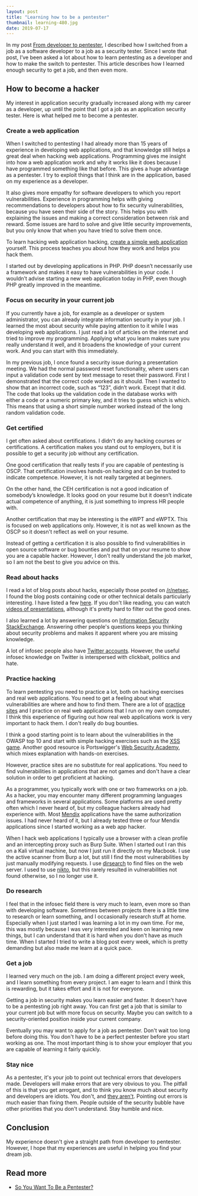 ```yaml
---
layout: post
title: "Learning how to be a pentester"
thumbnail: learning-480.jpg
date: 2019-07-17
---
```


In my post [From developer to pentester](/2017/08/16/from-developer-to-pentester/), I described how I switched from a job as a software developer to a job as a security tester. Since I wrote that post, I’ve  been asked a lot about how to learn pentesting as a developer and how to make the switch to pentester. This article describes how I learned enough security to get a job, and then even more.

## How to become a hacker

My interest in application security gradually increased along with my career as a developer, up until the point that I got a job as an application security tester. Here is what helped me to become a pentester.

### Create a web application

When I switched to pentesting I had already more than 15 years of experience in developing web applications, and that knowledge still helps a great deal when hacking web applications. Programming gives me insight into how a web application work and why it works like it does because I have programmed something like that before. This gives a huge advantage as a pentester. I try to exploit things that I think are in the application, based on my experience as a developer.

It also gives more empathy for software developers to which you report vulnerabilities. Experience in programming helps with giving recommendations to developers about how to fix security vulnerabilities, because you have seen their side of the story. This helps you with explaining the issues and making a correct consideration between risk and reward. Some issues are hard to solve and give little security improvements, but you only know that when you have tried to solve them once. 

To learn hacking web application hacking, [create a simple web application](https://docs.djangoproject.com/en/2.1/intro/tutorial01/) yourself. This process teaches you about how they work and helps you hack them.

I started out by developing applications in PHP. PHP doesn’t necessarily use a framework and makes it easy to have vulnerabilities in your code. I wouldn’t advise starting a new web application today in PHP, even though PHP greatly improved in the meantime.

### Focus on security in your current job

If you currently have a job, for example as a developer or system administrator, you can already integrate information security in your job. I learned the most about security while paying attention to it while I was developing web applications. I just read a lot of articles on the internet and tried to improve my programming. Applying what you learn makes sure you really understand it well, and it broadens the knowledge of your current work. And you can start with this immediately.

In my previous job, I once found a security issue during a presentation meeting. We had the normal password reset functionality, where users can input a validation code sent by text message to reset their password. First I demonstrated that the correct code worked as it should. Then I wanted to show that an incorrect code, such as “123”, didn’t work. Except that it did. The code that looks up the validation code in the database works with either a code or a numeric primary key, and it tries to guess which is which. This means that using a short simple number worked instead of the long random validation code.

### Get certified

I get often asked about certifications. I didn't do any hacking courses or certifications. A certification makes you stand out to employers, but it is possible to get a security job without any certification.

One good certification that really tests if you are capable of pentesting is OSCP. That certification involves hands-on hacking and can be trusted to indicate competence. However, it is not really targeted at beginners.

On the other hand, the CEH certification is not a good indication of somebody’s knowledge. It looks good on your resume but it doesn’t indicate actual competence of anything, it is just something to impress HR people with.

Another certification that may be interesting is the eWPT and eWPTX. This is focused on web applications only. However, it is not as well known as the OSCP so it doesn't reflect as well on your resume.

Instead of getting a certification it is also possible to find vulnerabilities in open source software or bug bounties and put that on your resume to show you are a capable hacker. However, I don't really understand the job market, so I am not the best to give you advice on this.

### Read about hacks

I read a lot of blog posts about hacks, especially those posted on [/r/netsec](https://www.reddit.com/r/netsec). I found the blog posts containing code or other technical details particularly interesting. I have listed a few [here](/2016/08/19/recent-web-hacks/). If you don't like reading, you can watch [videos of presentations](https://www.youtube.com/playlist?list=PLOUjx7sqZlQ-CE_bUCStkxSKyN2VMl2JZ), although it's pretty hard to filter out the good ones.

I also learned a lot by answering questions on [Information Security StackExchange](https://security.stackexchange.com/). Answering other people's questions keeps you thinking about security problems and makes it apparent where you are missing knowledge.

A lot of infosec people also have [Twitter accounts](https://twitter.com/7sxbCK2UncBD5fA). However, the useful infosec knowledge on Twitter is interspersed with clickbait, politics and hate.

### Practice hacking

To learn pentesting you need to practice a lot, both on hacking exercises and real web applications. You need to get a feeling about what vulnerabilities are where and how to find them. There are a lot of [practice sites](/2018/12/19/practice-hacking-with-vulnerable-systems/) and I practice on real web applications that I run on my own computer. I think this experience of figuring out how real web applications work is very important to hack them. I don't really do bug bounties.

I think a good starting point is to learn about the vulnerabilities in the OWASP top 10 and start with simple hacking exercises such as the [XSS game](https://xss-game.appspot.com/). Another good resource is Portswigger's [Web Security Academy](https://portswigger.net/web-security), which mixes explanation with hands-on exercises.

However, practice sites are no substitute for real applications. You need to find vulnerabilities in applications that are not games and don't have a clear solution in order to get proficient at hacking.

As a programmer, you typically work with one or two frameworks on a job. As a hacker, you may encounter many different programming languages and frameworks in several applications. Some platforms are used pretty often which I never heard of, but my colleague hackers already had experience with. Most [Mendix](https://www.mendix.com/) applications have the same authorization issues. I had never heard of it, but I already tested three or four Mendix applications since I started working as a web app hacker.

When I hack web applications I typically use a browser with a clean profile and an intercepting proxy such as Burp Suite. When I started out I ran this on a Kali virtual machine, but now I just run it directly on my Macbook. I use the active scanner from Burp a lot, but still I find the most vulnerabilities by just manually modifying requests. I use [dirsearch](https://github.com/maurosoria/dirsearch) to find files on the web server. I used to use [nikto](https://github.com/sullo/nikto), but this rarely resulted in vulnerabilities not found otherwise, so I no longer use it.

### Do research

I feel that in the infosec field there is very much to learn, even more so than with developing software. Sometimes between projects there is a little time to research or learn something, and I occasionally research stuff at home. Especially when I just started I was learning a lot in my own time. For me, this was mostly because I was very interested and keen on learning new things, but I can understand that it is hard when you don't have as much time. When I started I tried to write a blog post every week, which is pretty demanding but also made me learn at a quick pace.

### Get a job

I learned very much on the job. I am doing a different project every week, and I learn something from every project. I am eager to learn and I think this is rewarding, but it takes effort and it is not for everyone.

Getting a job in security makes you learn easier and faster. It doesn't have to be a pentesting job right away. You can first get a job that is similar to your current job but with more focus on security. Maybe you can switch to a security-oriented position inside your current company.

Eventually you may want to apply for a job as pentester. Don't wait too long before doing this. You don't have to be a perfect pentester before you start working as one. The most important thing is to show your employer that you are capable of learning it fairly quickly.

### Stay nice

As a pentester, it's your job to point out technical errors that developers made. Developers will make errors that are very obvious to you. The pitfall of this is that you get arrogant, and to think you know much about security and developers are idiots. You don't, and [they aren't](https://www.cryptologie.net/article/466/developers-are-not-idiots). Pointing out errors is much easier than fixing them. People outside of the security bubble have other priorities that you don't understand. Stay humble and nice.

## Conclusion

My experience doesn't give a straight path from developer to pentester. However, I hope that my experiences are useful in helping you find your dream job.

## Read more

* [So You Want To Be a Pentester?](https://jhalon.github.io/becoming-a-pentester/)
